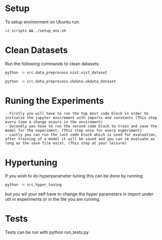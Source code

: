 # Setup
To setup environment on Ubuntu run:
```bash
cd scripts && ./setup_env.sh
```

# Clean Datasets
Run the following commands to clean datasets:
```bash
python -m src.data_preprocess.nist.nist_dataset
```
```bash
python -m src.data_preprocess.ukdata.ukdata_dataset
```

# Runing the Experiments
    - Firstly you will have to run the top most code block in order to initialze the jupyter envirement with imports and constants (This step every time a change ocours in the enviroment)
    - Secondly you have to run the second code block to train and save the model for the experiment. (This step once for every experiment)
    - Lastly you can run the last code block which is used for evaluation, after training of a model it will be saved and you can re evaluate as long as the save file exist. (This step at your leisure)

# Hypertuning
If you wish to do hyperparameter tuning this can be done by running:
```bash
python -m src.hyper_tuning
```
but you wil your self have to change the hyper parameters in import under util in experiments or in the file you are running.

# Tests
Tests can be run with python run_tests.py
